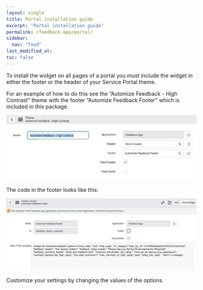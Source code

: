 ```yaml
---
layout: single
title: Portal installation guide 
excerpt: "Portal installation guide"
permalink: /feedback-app/portal/
sidebar:
  nav: "feed"
last_modified_at: 
toc: false
---
```


To install the widget on all pages of a portal you must include the widget in either the footer or the header of your Service Portal theme.

For an example of how to do this see the “Automize Feedback - High Contrast” theme with the footer “Automize Feedback Footer” which is included in this package.

![Theme](/assets/images/x_autps_feed_theme.webp)

The code in the footer looks like this:

![Footer](/assets/images/x_autps_feed_footer.webp)

Customize your settings by changing the values of the options.